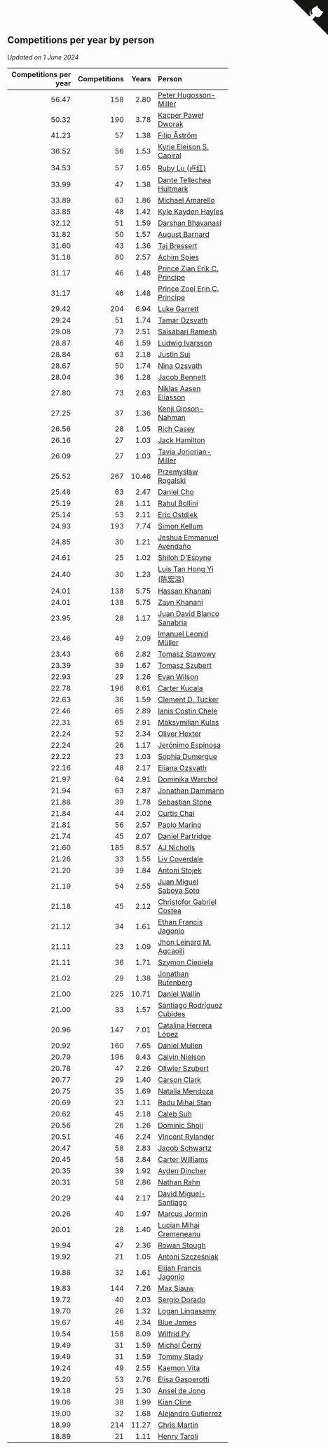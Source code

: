 ## Competitions per year by person

*Updated on  1 June 2024*

| Competitions per year | Competitions | Years | Person |
| ---: | ---: | ---: | :--- |
| 56.47 | 158 | 2.80 | [Peter Hugosson-Miller](https://www.worldcubeassociation.org/persons/2021HUGO01) |
| 50.32 | 190 | 3.78 | [Kacper Paweł Dworak](https://www.worldcubeassociation.org/persons/2020DWOR01) |
| 41.23 | 57 | 1.38 | [Filip Åström](https://www.worldcubeassociation.org/persons/2023ASTR01) |
| 36.52 | 56 | 1.53 | [Kyrie Eleison S. Capiral](https://www.worldcubeassociation.org/persons/2022CAPI02) |
| 34.53 | 57 | 1.65 | [Ruby Lu (卢红)](https://www.worldcubeassociation.org/persons/2022LURU01) |
| 33.99 | 47 | 1.38 | [Dante Tellechea Hultmark](https://www.worldcubeassociation.org/persons/2023HULT01) |
| 33.89 | 63 | 1.86 | [Michael Amarello](https://www.worldcubeassociation.org/persons/2022AMAR09) |
| 33.85 | 48 | 1.42 | [Kyle Kayden Hayles](https://www.worldcubeassociation.org/persons/2022HAYL02) |
| 32.12 | 51 | 1.59 | [Darshan Bhavanasi](https://www.worldcubeassociation.org/persons/2022BHAV01) |
| 31.82 | 50 | 1.57 | [August Barnard](https://www.worldcubeassociation.org/persons/2022BARN21) |
| 31.60 | 43 | 1.36 | [Taj Bressert](https://www.worldcubeassociation.org/persons/2023BRES01) |
| 31.18 | 80 | 2.57 | [Achim Spies](https://www.worldcubeassociation.org/persons/2021SPIE01) |
| 31.17 | 46 | 1.48 | [Prince Zian Erik C. Principe](https://www.worldcubeassociation.org/persons/2022PRIN08) |
| 31.17 | 46 | 1.48 | [Prince Zoei Erin C. Principe](https://www.worldcubeassociation.org/persons/2022PRIN09) |
| 29.42 | 204 | 6.94 | [Luke Garrett](https://www.worldcubeassociation.org/persons/2017GARR05) |
| 29.24 | 51 | 1.74 | [Tamar Ozsvath](https://www.worldcubeassociation.org/persons/2022OZSV04) |
| 29.08 | 73 | 2.51 | [Saisabari Ramesh](https://www.worldcubeassociation.org/persons/2021RAME01) |
| 28.87 | 46 | 1.59 | [Ludwig Ivarsson](https://www.worldcubeassociation.org/persons/2022IVAR01) |
| 28.84 | 63 | 2.18 | [Justin Sui](https://www.worldcubeassociation.org/persons/2022SUIJ01) |
| 28.67 | 50 | 1.74 | [Nina Ozsvath](https://www.worldcubeassociation.org/persons/2022OZSV03) |
| 28.04 | 36 | 1.28 | [Jacob Bennett](https://www.worldcubeassociation.org/persons/2023BENN04) |
| 27.80 | 73 | 2.63 | [Niklas Aasen Eliasson](https://www.worldcubeassociation.org/persons/2021ELIA01) |
| 27.25 | 37 | 1.36 | [Kenji Gipson-Nahman](https://www.worldcubeassociation.org/persons/2023GIPS01) |
| 26.56 | 28 | 1.05 | [Rich Casey](https://www.worldcubeassociation.org/persons/2023CASE06) |
| 26.16 | 27 | 1.03 | [Jack Hamilton](https://www.worldcubeassociation.org/persons/2023HAMI08) |
| 26.09 | 27 | 1.03 | [Tavia Jorjorian-Miller](https://www.worldcubeassociation.org/persons/2023JORJ01) |
| 25.52 | 267 | 10.46 | [Przemysław Rogalski](https://www.worldcubeassociation.org/persons/2013ROGA02) |
| 25.48 | 63 | 2.47 | [Daniel Cho](https://www.worldcubeassociation.org/persons/2021CHOD01) |
| 25.19 | 28 | 1.11 | [Rahul Bollini](https://www.worldcubeassociation.org/persons/2023BOLL01) |
| 25.14 | 53 | 2.11 | [Eric Ostdiek](https://www.worldcubeassociation.org/persons/2022OSTD01) |
| 24.93 | 193 | 7.74 | [Simon Kellum](https://www.worldcubeassociation.org/persons/2016KELL12) |
| 24.85 | 30 | 1.21 | [Jeshua Emmanuel Avendaño](https://www.worldcubeassociation.org/persons/2023AVEN01) |
| 24.61 | 25 | 1.02 | [Shiloh D’Espyne](https://www.worldcubeassociation.org/persons/2023DESP01) |
| 24.40 | 30 | 1.23 | [Luis Tan Hong Yi (陈宏溢)](https://www.worldcubeassociation.org/persons/2023YILU01) |
| 24.01 | 138 | 5.75 | [Hassan Khanani](https://www.worldcubeassociation.org/persons/2018KHAN26) |
| 24.01 | 138 | 5.75 | [Zayn Khanani](https://www.worldcubeassociation.org/persons/2018KHAN28) |
| 23.95 | 28 | 1.17 | [Juan David Blanco Sanabria](https://www.worldcubeassociation.org/persons/2023SANA04) |
| 23.46 | 49 | 2.09 | [Imanuel Leonid Müller](https://www.worldcubeassociation.org/persons/2022MULL02) |
| 23.43 | 66 | 2.82 | [Tomasz Stawowy](https://www.worldcubeassociation.org/persons/2021STAW01) |
| 23.39 | 39 | 1.67 | [Tomasz Szubert](https://www.worldcubeassociation.org/persons/2022SZUB02) |
| 22.93 | 29 | 1.26 | [Evan Wilson](https://www.worldcubeassociation.org/persons/2023WILS11) |
| 22.78 | 196 | 8.61 | [Carter Kucala](https://www.worldcubeassociation.org/persons/2015KUCA01) |
| 22.63 | 36 | 1.59 | [Clement D. Tucker](https://www.worldcubeassociation.org/persons/2022TUCK09) |
| 22.46 | 65 | 2.89 | [Ianis Costin Chele](https://www.worldcubeassociation.org/persons/2021CHEL01) |
| 22.31 | 65 | 2.91 | [Maksymilian Kulas](https://www.worldcubeassociation.org/persons/2021KULA02) |
| 22.24 | 52 | 2.34 | [Oliver Hexter](https://www.worldcubeassociation.org/persons/2022HEXT01) |
| 22.24 | 26 | 1.17 | [Jerónimo Espinosa](https://www.worldcubeassociation.org/persons/2023ESPI07) |
| 22.22 | 23 | 1.03 | [Sophia Dumergue](https://www.worldcubeassociation.org/persons/2023DUME02) |
| 22.16 | 48 | 2.17 | [Eliana Ozsvath](https://www.worldcubeassociation.org/persons/2022OZSV01) |
| 21.97 | 64 | 2.91 | [Dominika Warchoł](https://www.worldcubeassociation.org/persons/2021WARC01) |
| 21.94 | 63 | 2.87 | [Jonathan Dammann](https://www.worldcubeassociation.org/persons/2021DAMM01) |
| 21.88 | 39 | 1.78 | [Sebastian Stone](https://www.worldcubeassociation.org/persons/2022STON09) |
| 21.84 | 44 | 2.02 | [Curtis Chai](https://www.worldcubeassociation.org/persons/2022CHAI02) |
| 21.81 | 56 | 2.57 | [Paolo Marino](https://www.worldcubeassociation.org/persons/2021MARI04) |
| 21.74 | 45 | 2.07 | [Daniel Partridge](https://www.worldcubeassociation.org/persons/2022PART02) |
| 21.60 | 185 | 8.57 | [AJ Nicholls](https://www.worldcubeassociation.org/persons/2015NICH04) |
| 21.26 | 33 | 1.55 | [Liv Coverdale](https://www.worldcubeassociation.org/persons/2022COVE02) |
| 21.20 | 39 | 1.84 | [Antoni Stojek](https://www.worldcubeassociation.org/persons/2022STOJ03) |
| 21.19 | 54 | 2.55 | [Juan Miguel Saboya Soto](https://www.worldcubeassociation.org/persons/2021SOTO01) |
| 21.18 | 45 | 2.12 | [Christofor Gabriel Costea](https://www.worldcubeassociation.org/persons/2022COST03) |
| 21.12 | 34 | 1.61 | [Ethan Francis Jagonio](https://www.worldcubeassociation.org/persons/2022JAGO03) |
| 21.11 | 23 | 1.09 | [Jhon Leinard M. Agcaoili](https://www.worldcubeassociation.org/persons/2023AGCA01) |
| 21.11 | 36 | 1.71 | [Szymon Ciepiela](https://www.worldcubeassociation.org/persons/2022CIEP01) |
| 21.02 | 29 | 1.38 | [Jonathan Rutenberg](https://www.worldcubeassociation.org/persons/2023RUTE01) |
| 21.00 | 225 | 10.71 | [Daniel Wallin](https://www.worldcubeassociation.org/persons/2013WALL03) |
| 21.00 | 33 | 1.57 | [Santiago Rodríguez Cubides](https://www.worldcubeassociation.org/persons/2022CUBI01) |
| 20.96 | 147 | 7.01 | [Catalina Herrera López](https://www.worldcubeassociation.org/persons/2017LOPE31) |
| 20.92 | 160 | 7.65 | [Daniel Mullen](https://www.worldcubeassociation.org/persons/2016MULL04) |
| 20.79 | 196 | 9.43 | [Calvin Nielson](https://www.worldcubeassociation.org/persons/2014NIEL03) |
| 20.78 | 47 | 2.26 | [Oliwier Szubert](https://www.worldcubeassociation.org/persons/2022SZUB01) |
| 20.77 | 29 | 1.40 | [Carson Clark](https://www.worldcubeassociation.org/persons/2023CLAR02) |
| 20.75 | 35 | 1.69 | [Natalia Mendoza](https://www.worldcubeassociation.org/persons/2022MEND24) |
| 20.69 | 23 | 1.11 | [Radu Mihai Stan](https://www.worldcubeassociation.org/persons/2023STAN09) |
| 20.62 | 45 | 2.18 | [Caleb Suh](https://www.worldcubeassociation.org/persons/2022SUHC01) |
| 20.56 | 26 | 1.26 | [Dominic Shoji](https://www.worldcubeassociation.org/persons/2023SHOJ01) |
| 20.51 | 46 | 2.24 | [Vincent Rylander](https://www.worldcubeassociation.org/persons/2022RYLA01) |
| 20.47 | 58 | 2.83 | [Jacob Schwartz](https://www.worldcubeassociation.org/persons/2021SCHW01) |
| 20.45 | 58 | 2.84 | [Carter Williams](https://www.worldcubeassociation.org/persons/2021WILL06) |
| 20.35 | 39 | 1.92 | [Ayden Dincher](https://www.worldcubeassociation.org/persons/2022DINC01) |
| 20.31 | 58 | 2.86 | [Nathan Rahn](https://www.worldcubeassociation.org/persons/2021RAHN01) |
| 20.29 | 44 | 2.17 | [David Miguel-Santiago](https://www.worldcubeassociation.org/persons/2022MIGU02) |
| 20.26 | 40 | 1.97 | [Marcus Jormin](https://www.worldcubeassociation.org/persons/2022JORM01) |
| 20.01 | 28 | 1.40 | [Lucian Mihai Cremeneanu](https://www.worldcubeassociation.org/persons/2023CREM01) |
| 19.94 | 47 | 2.36 | [Rowan Stough](https://www.worldcubeassociation.org/persons/2022STOU01) |
| 19.92 | 21 | 1.05 | [Antoni Szcześniak](https://www.worldcubeassociation.org/persons/2023SZCZ04) |
| 19.88 | 32 | 1.61 | [Elijah Francis Jagonio](https://www.worldcubeassociation.org/persons/2022JAGO02) |
| 19.83 | 144 | 7.26 | [Max Siauw](https://www.worldcubeassociation.org/persons/2017SIAU02) |
| 19.72 | 40 | 2.03 | [Sergio Dorado](https://www.worldcubeassociation.org/persons/2022CORR05) |
| 19.70 | 26 | 1.32 | [Logan Lingasamy](https://www.worldcubeassociation.org/persons/2023LING02) |
| 19.67 | 46 | 2.34 | [Blue James](https://www.worldcubeassociation.org/persons/2022JAME01) |
| 19.54 | 158 | 8.09 | [Wilfrid Py](https://www.worldcubeassociation.org/persons/2016PYWI01) |
| 19.49 | 31 | 1.59 | [Michal Černý](https://www.worldcubeassociation.org/persons/2022CERN03) |
| 19.49 | 31 | 1.59 | [Tommy Stady](https://www.worldcubeassociation.org/persons/2022STAD01) |
| 19.24 | 49 | 2.55 | [Kaemon Vita](https://www.worldcubeassociation.org/persons/2021VITA01) |
| 19.20 | 53 | 2.76 | [Elisa Gasperotti](https://www.worldcubeassociation.org/persons/2021GASP01) |
| 19.18 | 25 | 1.30 | [Ansel de Jong](https://www.worldcubeassociation.org/persons/2023JONG01) |
| 19.06 | 38 | 1.99 | [Kian Cline](https://www.worldcubeassociation.org/persons/2022CLIN01) |
| 19.00 | 32 | 1.68 | [Alejandro Gutierrez](https://www.worldcubeassociation.org/persons/2022GUTI09) |
| 18.99 | 214 | 11.27 | [Chris Martin](https://www.worldcubeassociation.org/persons/2013MART03) |
| 18.89 | 21 | 1.11 | [Henry Taroli](https://www.worldcubeassociation.org/persons/2023TARO01) |


<a href="https://github.com/jonatanklosko/wca_statistics" class="github-corner" aria-label="View source on Github"><svg width="80" height="80" viewBox="0 0 250 250" style="fill:#151513; color:#fff; position: absolute; top: 0; border: 0; right: 0;" aria-hidden="true"><path d="M0,0 L115,115 L130,115 L142,142 L250,250 L250,0 Z"></path><path d="M128.3,109.0 C113.8,99.7 119.0,89.6 119.0,89.6 C122.0,82.7 120.5,78.6 120.5,78.6 C119.2,72.0 123.4,76.3 123.4,76.3 C127.3,80.9 125.5,87.3 125.5,87.3 C122.9,97.6 130.6,101.9 134.4,103.2" fill="currentColor" style="transform-origin: 130px 106px;" class="octo-arm"></path><path d="M115.0,115.0 C114.9,115.1 118.7,116.5 119.8,115.4 L133.7,101.6 C136.9,99.2 139.9,98.4 142.2,98.6 C133.8,88.0 127.5,74.4 143.8,58.0 C148.5,53.4 154.0,51.2 159.7,51.0 C160.3,49.4 163.2,43.6 171.4,40.1 C171.4,40.1 176.1,42.5 178.8,56.2 C183.1,58.6 187.2,61.8 190.9,65.4 C194.5,69.0 197.7,73.2 200.1,77.6 C213.8,80.2 216.3,84.9 216.3,84.9 C212.7,93.1 206.9,96.0 205.4,96.6 C205.1,102.4 203.0,107.8 198.3,112.5 C181.9,128.9 168.3,122.5 157.7,114.1 C157.9,116.9 156.7,120.9 152.7,124.9 L141.0,136.5 C139.8,137.7 141.6,141.9 141.8,141.8 Z" fill="currentColor" class="octo-body"></path></svg></a><style>.github-corner:hover .octo-arm{animation:octocat-wave 560ms ease-in-out}@keyframes octocat-wave{0%,100%{transform:rotate(0)}20%,60%{transform:rotate(-25deg)}40%,80%{transform:rotate(10deg)}}@media (max-width:500px){.github-corner:hover .octo-arm{animation:none}.github-corner .octo-arm{animation:octocat-wave 560ms ease-in-out}}</style>
